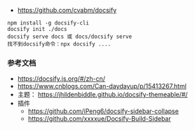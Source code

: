 
- https://github.com/cvabm/docsify

```
npm install -g docsify-cli
docsify init ./docs
docsify serve docs 或 docs/docsify serve
找不到docsify命令：npx docsify ....

```

### 参考文档
- https://docsify.js.org/#/zh-cn/
- https://www.cnblogs.com/Can-daydayup/p/15413267.html
- 主题： https://jhildenbiddle.github.io/docsify-themeable/#/ 
- 插件
    - https://github.com/iPeng6/docsify-sidebar-collapse
    - https://github.com/xxxxue/Docsify-Build-Sidebar

